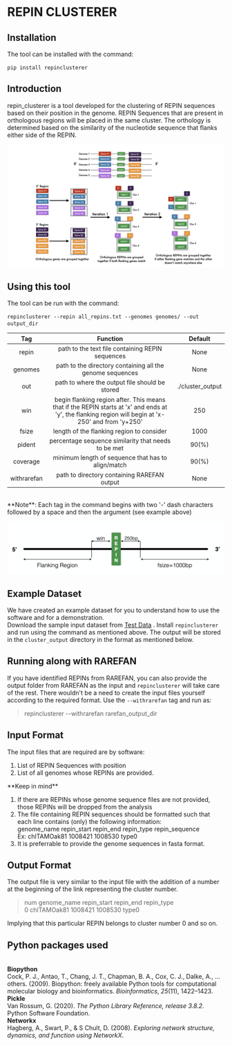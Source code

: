 # REPIN CLUSTERER

## Installation
The tool can be installed with the command:

    pip install repinclusterer

## Introduction
repin_clusterer is a tool developed for the clustering of REPIN sequences based on their position in the genome. REPIN Sequences that are present in orthologous regions will be placed in the same cluster. The orthology is determined based on the similarity of the nucleotide sequence that flanks either side of the REPIN.

![Process of REPIN Clustering](./readme_images/repin_process.jpeg)

## Using this tool
The tool can be run with the command:

    repinclusterer --repin all_repins.txt --genomes genomes/ --out output_dir
  | Tag      |      Function      |      Default      |
|:------------:|:-------------:|:-------------:|
  |repin|path to the text file containing REPIN sequences| None|
  |genomes|path to the directory containing all the genome sequences| None|
  |out|path to where the output file should be stored| ./cluster_output|
  |win|begin flanking region after. This means that if the REPIN starts at 'x' and ends at 'y', the flanking region will begin at 'x-250' and from 'y+250'| 250 |
  |fsize|length of the flanking region to consider|1000|
  |pident|percentage sequence similarity that needs to be met|90(%)|
  |coverage|minimum length of sequence that has to align/match|90(%)|
  |withrarefan|path to directory containing RAREFAN output| None|
  <br>
  **Note**: Each tag in the command begins with two '-' dash characters followed by a space and then the argument (see example above)

![Clustering Parameters](./readme_images/repin_flank.png)

## Example Dataset
We have created an example dataset for you to understand how to use the software and for a demonstration.<br>
Download the sample input dataset from <a href="download-directory.github.io?url=https://github.com/blackthorne18/repinclusterer_cli/tree/master/readme_images/test_data" target="_blank">Test Data</a>
. Install `repinclusterer` and run using the command as mentioned above. The output will be stored in the `cluster_output` directory in the format as mentioned below.


## Running along with RAREFAN
If you have identified REPINs from RAREFAN, you can also provide the output folder from RAREFAN as the input and `repinclusterer` will take care of the rest. There wouldn't be a need to create the input files yourself according to the required format.
Use the `--withrarefan` tag and run as:<br>
> repinclusterer --withrarefan rarefan_output_dir


## Input Format
The input files that are required are by software:
<ol><li> List of REPIN Sequences with position </li>
<li> List of all genomes whose REPINs are provided. </li>
</ol>
**Keep in mind** <br>
<ol>
<li> If there are REPINs whose genome sequence files are not provided, those REPINs will be dropped from the analysis</li>
<li>The file containing REPIN sequences should be formatted such that each line contains (only) the following information:<br>
genome_name repin_start repin_end repin_type repin_sequence
<br>Ex: chlTAMOak81 1008421 1008530 type0 </li>
<li>It is preferrable to provide the genome sequences in fasta format. </li>
</ol>

## Output Format
The output file is very similar to the input file with the addition of a number at the beginning of the link representing the cluster number.

> num genome_name repin_start repin_end repin_type<br>
> 0 chlTAMOak81 1008421 1008530 type0

Implying that this particular REPIN belongs to cluster number 0 and so on.

## Python packages used
<br>**Biopython**
<br>Cock, P. J., Antao, T., Chang, J. T., Chapman, B. A., Cox, C. J., Dalke, A., … others. (2009). Biopython: freely available Python tools for computational molecular biology and bioinformatics. _Bioinformatics_, _25_(11), 1422–1423.
<br>**Pickle**
<br>Van Rossum, G. (2020). _The Python Library Reference, release 3.8.2_. Python Software Foundation.
<br>**Networkx**
<br>Hagberg, A., Swart, P., & S Chult, D. (2008). _Exploring network structure, dynamics, and function using NetworkX_.

